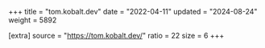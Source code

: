 +++
title = "tom.kobalt.dev"
date = "2022-04-11"
updated = "2024-08-24"
weight = 5892

[extra]
source = "https://tom.kobalt.dev/"
ratio = 22
size = 6
+++
